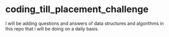 # coding_till_placement_challenge
I will be adding questions and answers of data structures and algorithms in this repo that i will be doing on a daily basis.
